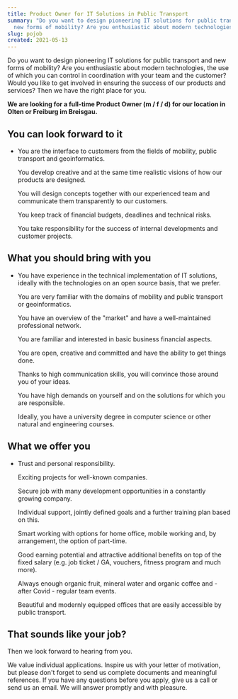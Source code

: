 ```yaml
---
title: Product Owner for IT Solutions in Public Transport
summary: "Do you want to design pioneering IT solutions for public transport and
  new forms of mobility? Are you enthusiastic about modern technologies? "
slug: pojob
created: 2021-05-13
---
```

Do you want to design pioneering IT solutions for public transport and new forms of mobility? Are you enthusiastic about modern technologies, the use of which you can control in coordination with your team and the customer? Would you like to get involved in ensuring the success of our products and services? Then we have the right place for you.

**We are looking for a full-time Product Owner (m / f / d) for our location in Olten or Freiburg im Breisgau.**

## You can look forward to it

* You are the interface to customers from the fields of mobility, public transport and geoinformatics.

  You develop creative and at the same time realistic visions of how our products are designed.

  You will design concepts together with our experienced team and communicate them transparently to our customers.

  You keep track of financial budgets, deadlines and technical risks.

  You take responsibility for the success of internal developments and customer projects.

## What you should bring with you

* You have experience in the technical implementation of IT solutions, ideally with the technologies on an open source basis, that we prefer.

  You are very familiar with the domains of mobility and public transport or geoinformatics.

  You have an overview of the "market" and have a well-maintained professional network.

  You are familiar and interested in basic business financial aspects.

  You are open, creative and committed and have the ability to get things done.

  Thanks to high communication skills, you will convince those around you of your ideas.

  You have high demands on yourself and on the solutions for which you are responsible.

  Ideally, you have a university degree in computer science or other natural and engineering courses.

## What we offer you

* Trust and personal responsibility.

  Exciting projects for well-known companies.

  Secure job with many development opportunities in a constantly growing company.

  Individual support, jointly defined goals and a further training plan based on this.

  Smart working with options for home office, mobile working and, by arrangement, the option of part-time.

  Good earning potential and attractive additional benefits on top of the fixed salary (e.g. job ticket / GA, vouchers, fitness program and much more).

  Always enough organic fruit, mineral water and organic coffee and - after Covid - regular team events.

  Beautiful and modernly equipped offices that are easily accessible by public transport.

## That sounds like your job?

Then we look forward to hearing from you.

We value individual applications. Inspire us with your letter of motivation, but please don't forget to send us complete documents and meaningful references. If you have any questions before you apply, give us a call or send us an email. We will answer promptly and with pleasure.